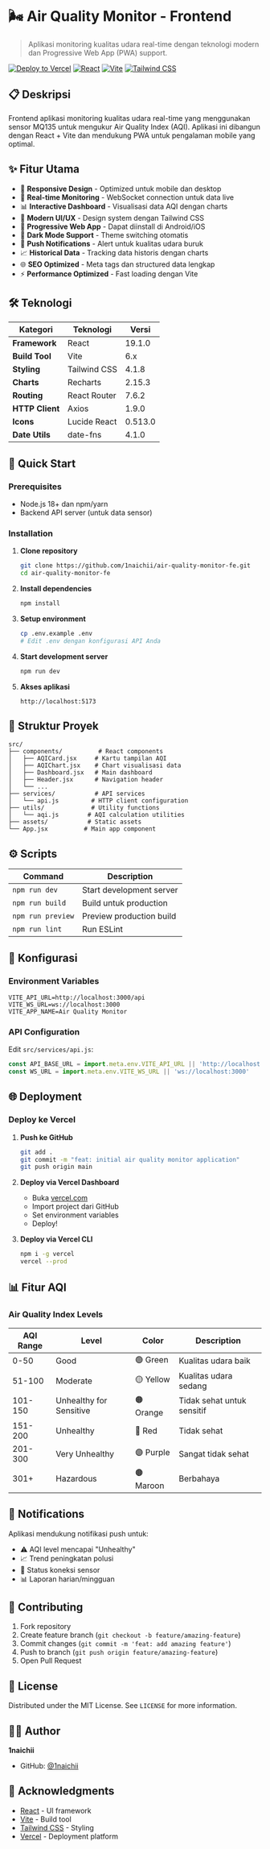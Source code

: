 # 🌬️ Air Quality Monitor - Frontend

> Aplikasi monitoring kualitas udara real-time dengan teknologi modern dan Progressive Web App (PWA) support.

[![Deploy to Vercel](https://vercel.com/button)](https://vercel.com)
[![React](https://img.shields.io/badge/React-19.1.0-blue.svg)](https://reactjs.org/)
[![Vite](https://img.shields.io/badge/Vite-6.x-646CFF.svg)](https://vitejs.dev/)
[![Tailwind CSS](https://img.shields.io/badge/Tailwind_CSS-4.1.8-38B2AC.svg)](https://tailwindcss.com/)

## 📋 Deskripsi

Frontend aplikasi monitoring kualitas udara real-time yang menggunakan sensor MQ135 untuk mengukur Air Quality Index (AQI). Aplikasi ini dibangun dengan React + Vite dan mendukung PWA untuk pengalaman mobile yang optimal.

## ✨ Fitur Utama

- 📱 **Responsive Design** - Optimized untuk mobile dan desktop
- 🔄 **Real-time Monitoring** - WebSocket connection untuk data live
- 📊 **Interactive Dashboard** - Visualisasi data AQI dengan charts
- 🎨 **Modern UI/UX** - Design system dengan Tailwind CSS
- 📱 **Progressive Web App** - Dapat diinstall di Android/iOS
- 🌙 **Dark Mode Support** - Theme switching otomatis
- 🔔 **Push Notifications** - Alert untuk kualitas udara buruk
- 📈 **Historical Data** - Tracking data historis dengan charts
- 🌐 **SEO Optimized** - Meta tags dan structured data lengkap
- ⚡ **Performance Optimized** - Fast loading dengan Vite

## 🛠️ Teknologi

| Kategori | Teknologi | Versi |
|----------|-----------|-------|
| **Framework** | React | 19.1.0 |
| **Build Tool** | Vite | 6.x |
| **Styling** | Tailwind CSS | 4.1.8 |
| **Charts** | Recharts | 2.15.3 |
| **Routing** | React Router | 7.6.2 |
| **HTTP Client** | Axios | 1.9.0 |
| **Icons** | Lucide React | 0.513.0 |
| **Date Utils** | date-fns | 4.1.0 |

## 🚀 Quick Start

### Prerequisites
- Node.js 18+ dan npm/yarn
- Backend API server (untuk data sensor)

### Installation

1. **Clone repository**
   ```bash
   git clone https://github.com/1naichii/air-quality-monitor-fe.git
   cd air-quality-monitor-fe
   ```

2. **Install dependencies**
   ```bash
   npm install
   ```

3. **Setup environment**
   ```bash
   cp .env.example .env
   # Edit .env dengan konfigurasi API Anda
   ```

4. **Start development server**
   ```bash
   npm run dev
   ```

5. **Akses aplikasi**
   ```
   http://localhost:5173
   ```

## 📁 Struktur Proyek

```
src/
├── components/          # React components
│   ├── AQICard.jsx     # Kartu tampilan AQI
│   ├── AQIChart.jsx    # Chart visualisasi data
│   ├── Dashboard.jsx   # Main dashboard
│   ├── Header.jsx      # Navigation header
│   └── ...
├── services/           # API services
│   └── api.js         # HTTP client configuration
├── utils/             # Utility functions
│   └── aqi.js        # AQI calculation utilities
├── assets/           # Static assets
└── App.jsx          # Main app component
```

## ⚙️ Scripts

| Command | Description |
|---------|-------------|
| `npm run dev` | Start development server |
| `npm run build` | Build untuk production |
| `npm run preview` | Preview production build |
| `npm run lint` | Run ESLint |

## 🔧 Konfigurasi

### Environment Variables
```env
VITE_API_URL=http://localhost:3000/api
VITE_WS_URL=ws://localhost:3000
VITE_APP_NAME=Air Quality Monitor
```

### API Configuration
Edit `src/services/api.js`:
```javascript
const API_BASE_URL = import.meta.env.VITE_API_URL || 'http://localhost:3000/api'
const WS_URL = import.meta.env.VITE_WS_URL || 'ws://localhost:3000'
```

## 🌐 Deployment

### Deploy ke Vercel

1. **Push ke GitHub**
   ```bash
   git add .
   git commit -m "feat: initial air quality monitor application"
   git push origin main
   ```

2. **Deploy via Vercel Dashboard**
   - Buka [vercel.com](https://vercel.com)
   - Import project dari GitHub
   - Set environment variables
   - Deploy!

3. **Deploy via Vercel CLI**
   ```bash
   npm i -g vercel
   vercel --prod
   ```

## 📊 Fitur AQI

### Air Quality Index Levels
| AQI Range | Level | Color | Description |
|-----------|-------|-------|-------------|
| 0-50 | Good | 🟢 Green | Kualitas udara baik |
| 51-100 | Moderate | 🟡 Yellow | Kualitas udara sedang |
| 101-150 | Unhealthy for Sensitive | 🟠 Orange | Tidak sehat untuk sensitif |
| 151-200 | Unhealthy | 🔴 Red | Tidak sehat |
| 201-300 | Very Unhealthy | 🟣 Purple | Sangat tidak sehat |
| 301+ | Hazardous | 🟤 Maroon | Berbahaya |

## 🔔 Notifications

Aplikasi mendukung notifikasi push untuk:
- ⚠️ AQI level mencapai "Unhealthy"
- 📈 Trend peningkatan polusi
- 🔄 Status koneksi sensor
- 📊 Laporan harian/mingguan

## 🤝 Contributing

1. Fork repository
2. Create feature branch (`git checkout -b feature/amazing-feature`)
3. Commit changes (`git commit -m 'feat: add amazing feature'`)
4. Push to branch (`git push origin feature/amazing-feature`)
5. Open Pull Request

## 📝 License

Distributed under the MIT License. See `LICENSE` for more information.

## 👨‍💻 Author

**1naichii**
- GitHub: [@1naichii](https://github.com/1naichii)

## 🙏 Acknowledgments

- [React](https://reactjs.org/) - UI framework
- [Vite](https://vitejs.dev/) - Build tool
- [Tailwind CSS](https://tailwindcss.com/) - Styling
- [Vercel](https://vercel.com/) - Deployment platform
